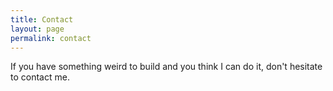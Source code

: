 ```yaml
---
title: Contact
layout: page
permalink: contact
---
```


If you have something weird to build and you think I can do it, don't hesitate to contact me.

<script type="text/javascript" src="http://form.jotform.co/jsform/41870198045862"></script>